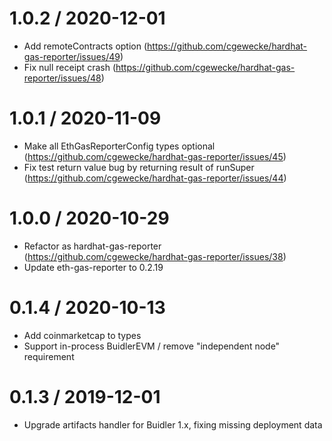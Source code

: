 # 1.0.2 / 2020-12-01
  * Add remoteContracts option (https://github.com/cgewecke/hardhat-gas-reporter/issues/49)
  * Fix null receipt crash (https://github.com/cgewecke/hardhat-gas-reporter/issues/48)

# 1.0.1 / 2020-11-09
  * Make all EthGasReporterConfig types optional (https://github.com/cgewecke/hardhat-gas-reporter/issues/45)
  * Fix test return value bug by returning result of runSuper (https://github.com/cgewecke/hardhat-gas-reporter/issues/44)

# 1.0.0 / 2020-10-29
  * Refactor as hardhat-gas-reporter (https://github.com/cgewecke/hardhat-gas-reporter/issues/38)
  * Update eth-gas-reporter to 0.2.19

# 0.1.4 / 2020-10-13
  * Add coinmarketcap to types
  * Support in-process BuidlerEVM / remove "independent node" requirement

# 0.1.3 / 2019-12-01
  * Upgrade artifacts handler for Buidler 1.x, fixing missing deployment data
